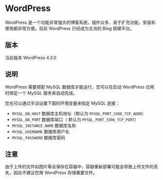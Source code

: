 # WordPress

WordPress 是一个功能非常强大的博客系统，插件众多，易于扩充功能，安装和使用都非常方便。目前 WordPress 已经成为主流的 Blog 搭建平台。

## 版本

当前版本 WordPress 4.3.0

## 说明

WordPress 需要搭配 MySQL 数据库才能运行，您可以在启动 WordPress 应用时绑定一个 MySQL 服务来自动完成。

您也可以通过手动设置下面的环境变量来指定 MySQL 连接：

* `MYSQL_DB_HOST`  数据库主机地址（默认为 `MYSQL_PORT_3306_TCP_ADDR`）
* `MYSQL_DB_PORT`  数据库端口（ 默认为 `MYSQL_PORT_3306_TCP_PORT`）
* `MYSQL_INSTANCE_NAME` 数据库名称
* `MYSQL_USERNAME`  数据库用户名
* `MYSQL_PASSWORD`  数据库密码

## 注意

由于上传的文件如图片等会保存在容器中，容器重新部署可能会导致上传文件的丢失，因此不建议您用 WordPress 存储重要文件。


